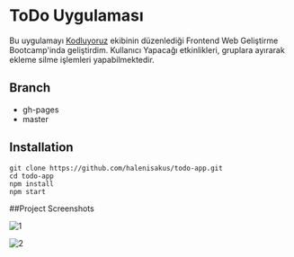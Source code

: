 # ToDo Uygulaması
Bu uygulamayı [Kodluyoruz](https://kodluyoruz.org) ekibinin düzenlediği Frontend Web Geliştirme Bootcamp'inda geliştirdim. Kullanıcı Yapacağı etkinlikleri, gruplara ayırarak ekleme silme işlemleri yapabilmektedir.

## Branch

 * gh-pages
 * master

## Installation
```
git clone https://github.com/halenisakus/todo-app.git
cd todo-app
npm install
npm start

```

##Project Screenshots

![1](https://user-images.githubusercontent.com/47247825/93689831-0cef1b80-fadb-11ea-9a34-3465940f5f31.png)

![2](https://user-images.githubusercontent.com/47247825/93689836-1c6e6480-fadb-11ea-9c99-689ee3d7fb34.png)


